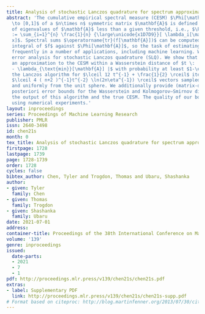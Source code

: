 ```yaml
---
title: Analysis of stochastic Lanczos quadrature for spectrum approximation
abstract: 'The cumulative empirical spectral measure (CESM) $\Phi[\mathbf{A}] : \mathbb{R}
  \to [0,1]$ of a $n\times n$ symmetric matrix $\mathbf{A}$ is defined as the fraction
  of eigenvalues of $\mathbf{A}$ less than a given threshold, i.e., $\Phi[\mathbf{A}](x)
  := \sum_{i=1}^{n} \frac{1}{n} {\large\unicode{x1D7D9}}[ \lambda_i[\mathbf{A}]\leq
  x]$. Spectral sums $\operatorname{tr}(f[\mathbf{A}])$ can be computed as the Riemann–Stieltjes
  integral of $f$ against $\Phi[\mathbf{A}]$, so the task of estimating CESM arises
  frequently in a number of applications, including machine learning. We present an
  error analysis for stochastic Lanczos quadrature (SLQ). We show that SLQ obtains
  an approximation to the CESM within a Wasserstein distance of $t \: | \lambda_{\text{max}}[\mathbf{A}]
  - \lambda_{\text{min}}[\mathbf{A}] |$ with probability at least $1-\eta$, by applying
  the Lanczos algorithm for $\lceil 12 t^{-1} + \frac{1}{2} \rceil$ iterations to
  $\lceil 4 ( n+2 )^{-1}t^{-2} \ln(2n\eta^{-1}) \rceil$ vectors sampled independently
  and uniformly from the unit sphere. We additionally provide (matrix-dependent) a
  posteriori error bounds for the Wasserstein and Kolmogorov–Smirnov distances between
  the output of this algorithm and the true CESM. The quality of our bounds is demonstrated
  using numerical experiments.'
layout: inproceedings
series: Proceedings of Machine Learning Research
publisher: PMLR
issn: 2640-3498
id: chen21s
month: 0
tex_title: Analysis of stochastic Lanczos quadrature for spectrum approximation
firstpage: 1728
lastpage: 1739
page: 1728-1739
order: 1728
cycles: false
bibtex_author: Chen, Tyler and Trogdon, Thomas and Ubaru, Shashanka
author:
- given: Tyler
  family: Chen
- given: Thomas
  family: Trogdon
- given: Shashanka
  family: Ubaru
date: 2021-07-01
address:
container-title: Proceedings of the 38th International Conference on Machine Learning
volume: '139'
genre: inproceedings
issued:
  date-parts:
  - 2021
  - 7
  - 1
pdf: http://proceedings.mlr.press/v139/chen21s/chen21s.pdf
extras:
- label: Supplementary PDF
  link: http://proceedings.mlr.press/v139/chen21s/chen21s-supp.pdf
# Format based on citeproc: http://blog.martinfenner.org/2013/07/30/citeproc-yaml-for-bibliographies/
---
```

